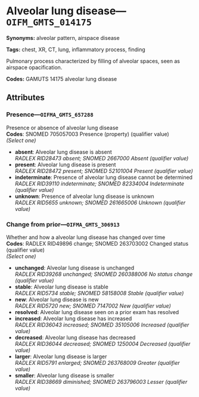 # Alveolar lung disease—`OIFM_GMTS_014175`

**Synonyms:** alveolar pattern, airspace disease

**Tags:** chest, XR, CT, lung, inflammatory process, finding

Pulmonary process characterized by filling of alveolar spaces, seen as airspace opacification.

**Codes:** GAMUTS 14175 alveolar lung disease

## Attributes

### Presence—`OIFMA_GMTS_657288`

Presence or absence of alveolar lung disease  
**Codes**: SNOMED 705057003 Presence (property) (qualifier value)  
*(Select one)*

- **absent**: Alveolar lung disease is absent  
_RADLEX RID28473 absent; SNOMED 2667000 Absent (qualifier value)_
- **present**: Alveolar lung disease is present  
_RADLEX RID28472 present; SNOMED 52101004 Present (qualifier value)_
- **indeterminate**: Presence of alveolar lung disease cannot be determined  
_RADLEX RID39110 indeterminate; SNOMED 82334004 Indeterminate (qualifier value)_
- **unknown**: Presence of alveolar lung disease is unknown  
_RADLEX RID5655 unknown; SNOMED 261665006 Unknown (qualifier value)_

### Change from prior—`OIFMA_GMTS_306913`

Whether and how a alveolar lung disease has changed over time  
**Codes**: RADLEX RID49896 change; SNOMED 263703002 Changed status (qualifier value)  
*(Select one)*

- **unchanged**: Alveolar lung disease is unchanged  
_RADLEX RID39268 unchanged; SNOMED 260388006 No status change (qualifier value)_
- **stable**: Alveolar lung disease is stable  
_RADLEX RID5734 stable; SNOMED 58158008 Stable (qualifier value)_
- **new**: Alveolar lung disease is new  
_RADLEX RID5720 new; SNOMED 7147002 New (qualifier value)_
- **resolved**: Alveolar lung disease seen on a prior exam has resolved  
- **increased**: Alveolar lung disease has increased  
_RADLEX RID36043 increased; SNOMED 35105006 Increased (qualifier value)_
- **decreased**: Alveolar lung disease has decreased  
_RADLEX RID36044 decreased; SNOMED 1250004 Decreased (qualifier value)_
- **larger**: Alveolar lung disease is larger  
_RADLEX RID5791 enlarged; SNOMED 263768009 Greater (qualifier value)_
- **smaller**: Alveolar lung disease is smaller  
_RADLEX RID38669 diminished; SNOMED 263796003 Lesser (qualifier value)_